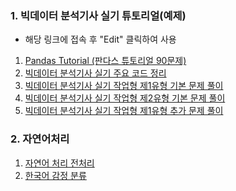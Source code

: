 ### 1. 빅데이터 분석기사 실기 튜토리얼(예제)
- 해당 링크에 접속 후 "Edit" 클릭하여 사용
1) [Pandas Tutorial (판다스 튜토리얼 90문제)](https://www.kaggle.com/mgyokim/pandas-tutorial)
2) [빅데이터 분석기사 실기 주요 코드 정리](https://www.kaggle.com/mgyokim/important-code) 
3) [빅데이터 분석기사 실기 작업형 제1유형 기본 문제 풀이](https://www.kaggle.com/mgyokim/type-1-example-1)
4) [빅데이터 분석기사 실기 작업형 제2유형 기본 문제 풀이](https://www.kaggle.com/mgyokim/type-2-example-1)
5) [빅데이터 분석기사 실기 작업형 제1유형 추가 문제 풀이](https://www.kaggle.com/mgyokim/type-1-example-2)

### 2. 자연어처리
1) [자연어 처리 전처리](https://wikidocs.net/64517)
2) [한국어 감정 분류](https://wonhwa.tistory.com/35)
